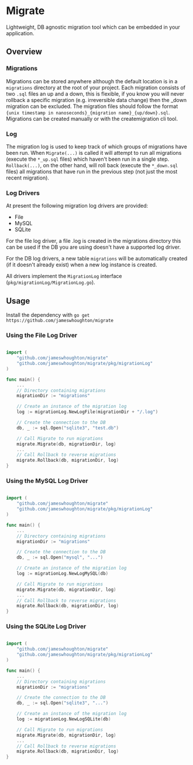 # Migrate

Lightweight, DB agnostic migration tool which can be embedded in your application.

## Overview

### Migrations

Migrations can be stored anywhere although the default location is in a `migrations` directory at the root of your project. Each migration consists of two `.sql` files an up and a down, this is flexible, if you know you will never rollback a specific migration (e.g. irreversible data change) then the _down migration can be excluded. The migration files should follow the format `{unix timestamp in nanoseconds}_{migration name}_{up/down}.sql`. Migrations can be created manually or with the createmigration cli tool.

### Log

The migration log is used to keep track of which groups of migrations have been run. When `Migrate(...)` is called it will attempt to run all migrations (execute the `*_up.sql` files) which haven't been run in a single step. `Rollback(...)`, on the other hand, will roll back (execute the `*_down.sql` files) all migrations that have run in the previous step (not just the most recent migration).

### Log Drivers

At present the following migration log drivers are provided:
- File
- MySQL
- SQLite

For the file log driver, a file .log is created in the migrations directory this can be used if the DB you are using doesn't have a supported log driver.

For the DB log drivers, a new table `migrations` will be automatically created (if it doesn't already exist) when a new log instance is created.

All drivers implement the `MigrationLog` interface (`pkg/migrationLog/MigrationLog.go`).

## Usage

Install the dependency with `go get https://github.com/jameswhoughton/migrate`

### Using the File Log Driver
```go

import (
    "github.com/jameswhoughton/migrate"
    "github.com/jameswhoughton/migrate/pkg/migrationLog"
)

func main() {
    ...
    // Directory containing migrations
    migrationDir := "migrations"

    // Create an instance of the migration log
    log := migrationLog.NewLogFile(migrationDir + "/.log")

    // Create the connection to the DB
    db, _ := sql.Open("sqlite3", "test.db")

    // Call Migrate to run migrations
    migrate.Migrate(db, migrationDir, log)
    ...
    // Call Rollback to reverse migrations
    migrate.Rollback(db, migrationDir, log)
}
```

### Using the MySQL Log Driver
```go

import (
    "github.com/jameswhoughton/migrate"
    "github.com/jameswhoughton/migrate/pkg/migrationLog"
)

func main() {
    ...
    // Directory containing migrations
    migrationDir := "migrations"

    // Create the connection to the DB
    db, _ := sql.Open("mysql", "...")

    // Create an instance of the migration log
    log := migrationLog.NewLogMySQL(db)

    // Call Migrate to run migrations
    migrate.Migrate(db, migrationDir, log)
    ...
    // Call Rollback to reverse migrations
    migrate.Rollback(db, migrationDir, log)
}
```

### Using the SQLite Log Driver
```go

import (
    "github.com/jameswhoughton/migrate"
    "github.com/jameswhoughton/migrate/pkg/migrationLog"
)

func main() {
    ...
    // Directory containing migrations
    migrationDir := "migrations"

    // Create the connection to the DB
    db, _ := sql.Open("sqlite3", "...")

    // Create an instance of the migration log
    log := migrationLog.NewLogSQLite(db)

    // Call Migrate to run migrations
    migrate.Migrate(db, migrationDir, log)
    ...
    // Call Rollback to reverse migrations
    migrate.Rollback(db, migrationDir, log)
}
```